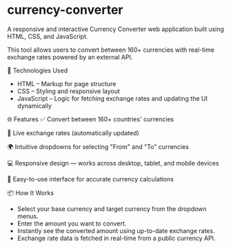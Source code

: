 ﻿# currency-converter
A responsive and interactive Currency Converter web application built using HTML, CSS, and JavaScript.

This tool allows users to convert between 160+ currencies with real-time exchange rates powered by an external API.

🔧 Technologies Used
- HTML – Markup for page structure
- CSS – Styling and responsive layout
- JavaScript – Logic for fetching exchange rates and updating the UI dynamically

🌐 Features
✅ Convert between 160+ countries' currencies

🔁 Live exchange rates (automatically updated)

🌍 Intuitive dropdowns for selecting "From" and "To" currencies

💻 Responsive design — works across desktop, tablet, and mobile devices

🧮 Easy-to-use interface for accurate currency calculations

📦 How It Works

- Select your base currency and target currency from the dropdown menus.
- Enter the amount you want to convert.
- Instantly see the converted amount using up-to-date exchange rates.
- Exchange rate data is fetched in real-time from a public currency API.
